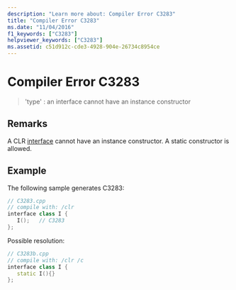 ```yaml
---
description: "Learn more about: Compiler Error C3283"
title: "Compiler Error C3283"
ms.date: "11/04/2016"
f1_keywords: ["C3283"]
helpviewer_keywords: ["C3283"]
ms.assetid: c51d912c-cde3-4928-904e-26734c8954ce
---
```

# Compiler Error C3283

> 'type' : an interface cannot have an instance constructor

## Remarks

A CLR [interface](../../extensions/interface-class-cpp-component-extensions.md) cannot have an instance constructor.  A static constructor is allowed.

## Example

The following sample generates C3283:

```cpp
// C3283.cpp
// compile with: /clr
interface class I {
   I();   // C3283
};
```

Possible resolution:

```cpp
// C3283b.cpp
// compile with: /clr /c
interface class I {
   static I(){}
};
```
